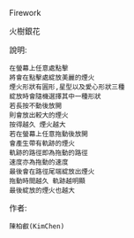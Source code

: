 Firework

火樹銀花

說明:

    在螢幕上任意處點擊 
    將會在點擊處綻放美麗的煙火
    煙火形狀有圓形,星型以及愛心形狀三種
    綻放時會隨機選擇其中一種形狀
    若長按不動後放開 
    則會放出較大的煙火
    按得越久 煙火越大
    若在螢幕上任意拖動後放開
    會產生帶有軌跡的煙火
    軌跡的路徑即為拖動的路徑
    速度亦為拖動的速度
    最後會在路徑尾端綻放出煙火
    拖動時間越久 軌跡越明顯 
    最後綻放的煙火也越大
    
作者:

    陳柏叡(KimChen)
    
    
    
    
